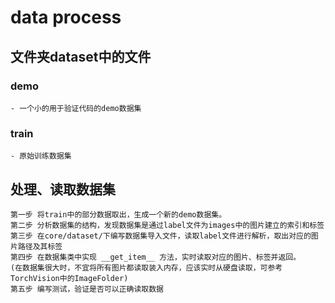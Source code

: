 # data process

## 文件夹dataset中的文件

### demo
    - 一个小的用于验证代码的demo数据集

### train
    - 原始训练数据集

## 处理、读取数据集

    第一步 将train中的部分数据取出，生成一个新的demo数据集。
    第二步 分析数据集的结构，发现数据集是通过label文件为images中的图片建立的索引和标签
    第三步 在core/dataset/下编写数据集导入文件，读取label文件进行解析，取出对应的图片路径及其标签
    第四步 在数据集类中实现 __get_item__ 方法，实时读取对应的图片、标签并返回。
    (在数据集很大时，不宜将所有图片都读取装入内存，应该实时从硬盘读取，可参考TorchVision中的ImageFolder)
    第五步 编写测试，验证是否可以正确读取数据




